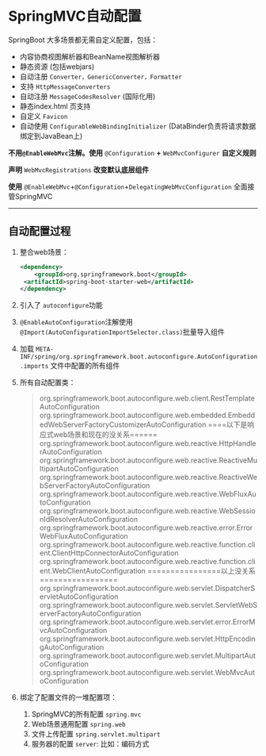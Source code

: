 # SpringMVC自动配置

SpringBoot 大多场景都无需自定义配置，包括：

- 内容协商视图解析器和BeanName视图解析器
- 静态资源 (包括webjars)
- 自动注册 `Converter，GenericConverter，Formatter `
- 支持 `HttpMessageConverters` 
- 自动注册 `MessageCodesResolver` (国际化用)
- 静态index.html 页支持
- 自定义 `Favicon`  
- 自动使用 `ConfigurableWebBindingInitializer` (DataBinder负责将请求数据绑定到JavaBean上)

**不用`@EnableWebMvc`注解。使用** `@Configuration` **+** `WebMvcConfigurer` **自定义规则**

**声明** `WebMvcRegistrations` **改变默认底层组件**

**使用** `@EnableWebMvc`+`@Configuration`+`DelegatingWebMvcConfiguration` 全面接管SpringMVC

****

## 自动配置过程

1. 整合web场景：

   ```xml
   <dependency>
       <groupId>org.springframework.boot</groupId>
   	<artifactId>spring-boot-starter-web</artifactId>
   </dependency>
   ```

2. 引入了 `autoconfigure`功能

3. `@EnableAutoConfiguration`注解使用`@Import(AutoConfigurationImportSelector.class)`批量导入组件

4. 加载 `META-INF/spring/org.springframework.boot.autoconfigure.AutoConfiguration.imports` 文件中配置的所有组件

5. 所有自动配置类：

   > org.springframework.boot.autoconfigure.web.client.RestTemplateAutoConfiguration
   > org.springframework.boot.autoconfigure.web.embedded.EmbeddedWebServerFactoryCustomizerAutoConfiguration
   > ====以下是响应式web场景和现在的没关系======
   > org.springframework.boot.autoconfigure.web.reactive.HttpHandlerAutoConfiguration
   > org.springframework.boot.autoconfigure.web.reactive.ReactiveMultipartAutoConfiguration
   > org.springframework.boot.autoconfigure.web.reactive.ReactiveWebServerFactoryAutoConfiguration
   > org.springframework.boot.autoconfigure.web.reactive.WebFluxAutoConfiguration
   > org.springframework.boot.autoconfigure.web.reactive.WebSessionIdResolverAutoConfiguration
   > org.springframework.boot.autoconfigure.web.reactive.error.ErrorWebFluxAutoConfiguration
   > org.springframework.boot.autoconfigure.web.reactive.function.client.ClientHttpConnectorAutoConfiguration
   > org.springframework.boot.autoconfigure.web.reactive.function.client.WebClientAutoConfiguration
   > ================以上没关系=================
   > org.springframework.boot.autoconfigure.web.servlet.DispatcherServletAutoConfiguration
   > org.springframework.boot.autoconfigure.web.servlet.ServletWebServerFactoryAutoConfiguration
   > org.springframework.boot.autoconfigure.web.servlet.error.ErrorMvcAutoConfiguration
   > org.springframework.boot.autoconfigure.web.servlet.HttpEncodingAutoConfiguration
   > org.springframework.boot.autoconfigure.web.servlet.MultipartAutoConfiguration
   > org.springframework.boot.autoconfigure.web.servlet.WebMvcAutoConfiguration

6. 绑定了配置文件的一堆配置项：

   1. SpringMVC的所有配置 `spring.mvc`
   2. Web场景通用配置 `spring.web`
   3. 文件上传配置 `spring.servlet.multipart`
   4. 服务器的配置 `server`: 比如：编码方式